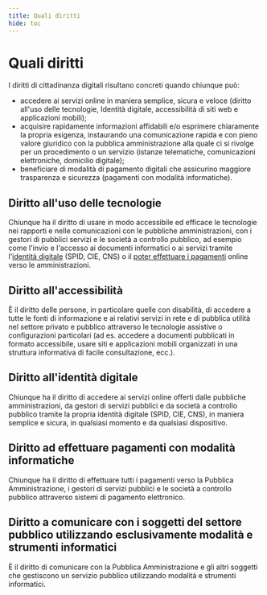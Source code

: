 ```yaml
---
title: Quali diritti
hide: toc
---
```


# Quali diritti

I diritti di cittadinanza digitali risultano concreti quando chiunque può:

- accedere ai servizi online in maniera semplice, sicura e veloce (diritto all'uso delle
    tecnologie, Identità digitale, accessibilità di siti web e applicazioni mobili);
- acquisire rapidamente informazioni affidabili e/o esprimere chiaramente la propria esigenza,
    instaurando una comunicazione rapida e con pieno valore giuridico con la pubblica
    amministrazione alla quale ci si rivolge per un procedimento o un servizio (istanze
    telematiche, comunicazioni elettroniche, domicilio digitale);
- beneficiare di modalità di pagamento digitali che assicurino maggiore trasparenza e
    sicurezza (pagamenti con modalità informatiche).

## Diritto all'uso delle tecnologie

Chiunque ha il diritto di usare in modo accessibile ed efficace le tecnologie nei rapporti e nelle
comunicazioni con le pubbliche amministrazioni, con i gestori di pubblici servizi e le società a
controllo pubblico, ad esempio come l'invio e l'accesso ai documenti informatici o ai servizi
tramite l'[identità digitale](../parte-seconda/identita-digitale.md) (SPID, CIE, CNS) o il [poter effettuare i pagamenti](../parte-seconda/pagamenti-con-modalita-informatiche.md) online verso le amministrazioni.

## Diritto all'accessibilità

È il diritto delle persone, in particolare quelle con disabilità, di accedere a tutte le fonti di
informazione e ai relativi servizi in rete e di pubblica utilità nel settore privato e pubblico
attraverso le tecnologie assistive o configurazioni particolari (ad es. accedere a documenti
pubblicati in formato accessibile, usare siti e applicazioni mobili organizzati in una struttura
informativa di facile consultazione, ecc.).

## Diritto all'identità digitale

Chiunque ha il diritto di accedere ai servizi online offerti dalle pubbliche amministrazioni, da
gestori di servizi pubblici e da società a controllo pubblico tramite la propria identità digitale (SPID,
CIE, CNS), in maniera semplice e sicura, in qualsiasi momento e da qualsiasi dispositivo.


## Diritto ad effettuare pagamenti con modalità informatiche

Chiunque ha il diritto di effettuare tutti i pagamenti verso la Pubblica Amministrazione, i gestori di
servizi pubblici e le società a controllo pubblico attraverso sistemi di pagamento elettronico.

## Diritto a comunicare con i soggetti del settore pubblico utilizzando esclusivamente modalità e strumenti informatici

È il diritto di comunicare con la Pubblica Amministrazione e gli altri soggetti che gestiscono un
servizio pubblico utilizzando modalità e strumenti informatici.
